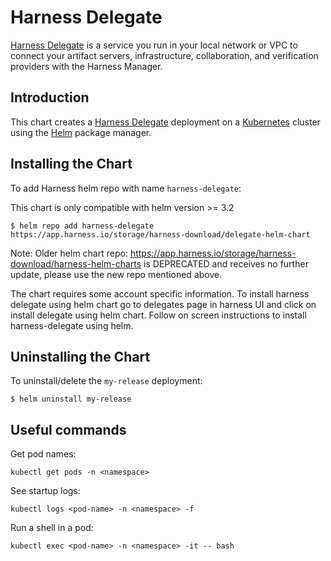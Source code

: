 # Harness Delegate

[Harness Delegate](https://developer.harness.io/docs/platform/delegates/delegate-concepts/delegate-overview/) is a service you run in your local network or VPC to connect your artifact servers, infrastructure, collaboration, and verification providers with the Harness Manager.

## Introduction

This chart creates a [Harness Delegate](https://docs.harness.io/article/h9tkwmkrm7-delegate-installation) deployment on a [Kubernetes](http://kubernetes.io) cluster using the [Helm](https://helm.sh) package manager.


## Installing the Chart
To add Harness helm repo with name `harness-delegate`:

This chart is only compatible with helm version >= 3.2

```console
$ helm repo add harness-delegate https://app.harness.io/storage/harness-download/delegate-helm-chart
```

Note: Older helm chart repo: https://app.harness.io/storage/harness-download/harness-helm-charts is DEPRECATED and receives no further update, please use the new repo mentioned above.

The chart requires some account specific information. To install harness delegate using helm chart go to delegates page in harness UI
and click on install delegate using helm chart. Follow on screen instructions to install harness-delegate using helm.


## Uninstalling the Chart

To uninstall/delete the `my-release` deployment:

```console
$ helm uninstall my-release
```

## Useful commands

Get pod names:

```console
kubectl get pods -n <namespace>
```

See startup logs:

```console
kubectl logs <pod-name> -n <namespace> -f
```
Run a shell in a pod:

```console
kubectl exec <pod-name> -n <namespace> -it -- bash
```
